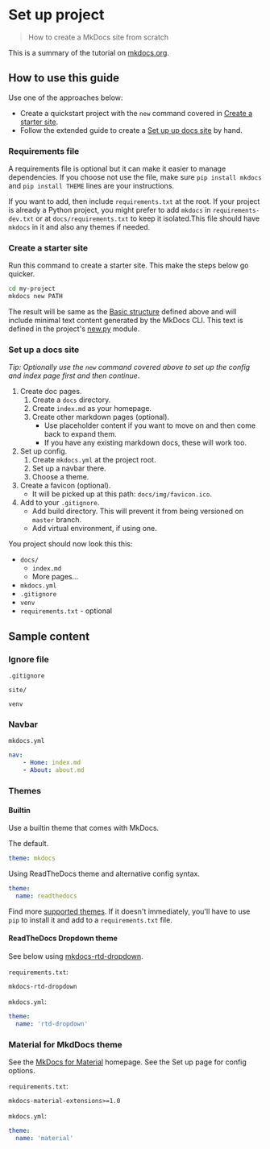 # Set up project
> How to create a MkDocs site from scratch

This is a summary of the tutorial on [mkdocs.org](https://www.mkdocs.org/).


## How to use this guide

Use one of the approaches below:

- Create a quickstart project with the `new` command covered in [Create a starter site](#create-a-starter-site).
- Follow the extended guide to create a [Set up up docs site](#setup-a-docs-site) by hand.

### Requirements file

A requirements file is optional but it can make it easier to manage dependencies. If you choose not use the file, make sure `pip install mkdocs` and `pip install THEME` lines are your instructions.

If you want to add, then include `requirements.txt` at the root. If your project is already a Python project, you might prefer to add `mkdocs` in `requirements-dev.txt` or at `docs/requirements.txt` to keep it isolated.This file should have `mkdocs` in it and also any themes if needed.

### Create a starter site

Run this command to create a starter site. This make the steps below go quicker.

```sh
cd my-project
mkdocs new PATH
```

The result will be same as the [Basic structure](#basic-structure) defined above and will include minimal text content generated by the MkDocs CLI. This text is defined in the project's [new.py](https://github.com/mkdocs/mkdocs/blob/master/mkdocs/commands/new.py) module.

### Set up a docs site

_Tip: Optionally use the `new` command covered above to set up the config and index page first and then continue_.

1. Create doc pages.
    1. Create a `docs` directory.
    2. Create `index.md` as your homepage.
    3. Create other markdown pages (optional).
        - Use placeholder content if you want to move on and then come back to expand them.
        - If you have any existing markdown docs, these will work too.
2. Set up config.
    1. Create `mkdocs.yml` at the project root.
    2. Set up a navbar there.
    3. Choose a theme.
3. Create a favicon (optional).
    - It will be picked up at this path: `docs/img/favicon.ico`.
4. Add to your `.gitignore`.
    - Add build directory. This will prevent it from being versioned on `master` branch.
    - Add virtual environment, if using one.

You project should now look this this:

- `docs/`
    - `index.md`
    - More pages...
- `mkdocs.yml`
- `.gitignore`
- `venv`
- `requirements.txt` - optional


## Sample content

### Ignore file

`.gitignore`
```
site/

venv
```

### Navbar

`mkdocs.yml`
```yaml
nav:
    - Home: index.md
    - About: about.md
```

### Themes

#### Builtin

Use a builtin theme that comes with MkDocs.

The default.

```yaml
theme: mkdocs
```

Using ReadTheDocs theme and alternative config syntax.

```yaml
theme:
  name: readthedocs
```

Find more [supported themes](https://github.com/mkdocs/mkdocs/wiki/MkDocs-Themes). If it doesn't immediately, you'll have to use `pip` to install it and add to a `requirements.txt` file.

#### ReadTheDocs Dropdown theme

See below using [mkdocs-rtd-dropdown](https://github.com/cjsheets/mkdocs-rtd-dropdown).

`requirements.txt`:
```
mkdocs-rtd-dropdown
```

`mkdocs.yml`:

```yaml
theme:
  name: 'rtd-dropdown'
```

### Material for MkdDocs theme

See the [MkDocs for Material](https://squidfunk.github.io/mkdocs-material/) homepage. See the Set up page for config options.

`requirements.txt`:
```
mkdocs-material-extensions>=1.0
```

`mkdocs.yml`:
```yaml
theme:
  name: 'material'
```
